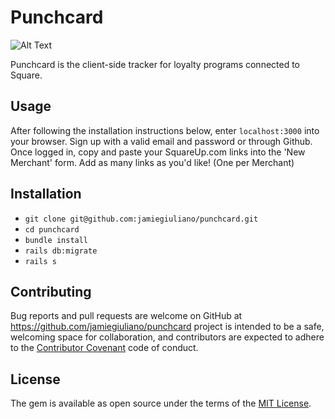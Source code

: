 # Punchcard

![Alt Text](https://media.giphy.com/media/iqHzkQVSivkScy74Iq/giphy.gif)

Punchcard is the client-side tracker for loyalty programs connected to Square.

## Usage

After following the installation instructions below, enter `localhost:3000` into
your browser. Sign up with a valid email and password or through Github. Once
logged in, copy and paste your SquareUp.com links into the 'New Merchant' form.
Add as many links as you'd like! (One per Merchant)

## Installation

- `git clone git@github.com:jamiegiuliano/punchcard.git`
- `cd punchcard`
- `bundle install`
- `rails db:migrate`
- `rails s`

## Contributing

Bug reports and pull requests are welcome on GitHub at https://github.com/jamiegiuliano/punchcard project is intended to be a safe, welcoming space for collaboration, and contributors are expected to adhere to the [Contributor Covenant](http://contributor-covenant.org) code of conduct.

## License

The gem is available as open source under the terms of the [MIT License](http://opensource.org/licenses/MIT).
